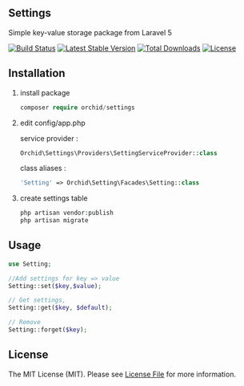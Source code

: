 ## Settings
Simple key-value storage package from Laravel 5

[![Build Status](https://travis-ci.org/TheOrchid/Settings.svg?branch=master)](https://travis-ci.org/TheOrchid/Settings)
[![Latest Stable Version](https://poser.pugx.org/orchid/settings/v/stable)](https://packagist.org/packages/orchid/settings)
[![Total Downloads](https://poser.pugx.org/orchid/settings/downloads)](https://packagist.org/packages/orchid/settings)
[![License](https://poser.pugx.org/orchid/settings/license)](https://packagist.org/packages/orchid/settings)



## Installation

1. install package

	```php
    composer require orchid/settings
	```

1. edit config/app.php

	service provider :

	```php
	Orchid\Settings\Providers\SettingServiceProvider::class
	```

    class aliases :

	```php
	'Setting' => Orchid\Setting\Facades\Setting::class
	```

1. create settings table

	```php
	php artisan vendor:publish
	php artisan migrate
	```

## Usage

```php
use Setting;

//Add settings for key => value
Setting::set($key,$value);

// Get settings,
Setting::get($key, $default);

// Remove 
Setting::forget($key);
```
## License

The MIT License (MIT). Please see [License File](LICENSE.md) for more information.
